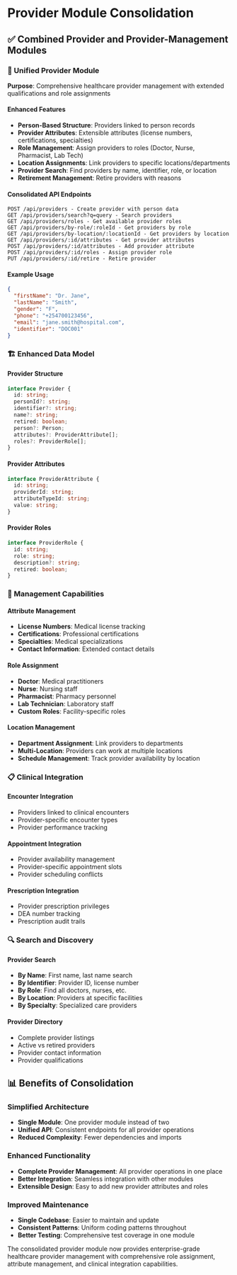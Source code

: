 # Provider Module Consolidation

## ✅ Combined Provider and Provider-Management Modules

### 🏥 Unified Provider Module
**Purpose**: Comprehensive healthcare provider management with extended qualifications and role assignments

#### Enhanced Features
- **Person-Based Structure**: Providers linked to person records
- **Provider Attributes**: Extensible attributes (license numbers, certifications, specialties)
- **Role Management**: Assign providers to roles (Doctor, Nurse, Pharmacist, Lab Tech)
- **Location Assignments**: Link providers to specific locations/departments
- **Provider Search**: Find providers by name, identifier, role, or location
- **Retirement Management**: Retire providers with reasons

#### Consolidated API Endpoints
```
POST /api/providers - Create provider with person data
GET /api/providers/search?q=query - Search providers
GET /api/providers/roles - Get available provider roles
GET /api/providers/by-role/:roleId - Get providers by role
GET /api/providers/by-location/:locationId - Get providers by location
GET /api/providers/:id/attributes - Get provider attributes
POST /api/providers/:id/attributes - Add provider attribute
POST /api/providers/:id/roles - Assign provider role
PUT /api/providers/:id/retire - Retire provider
```

#### Example Usage
```json
{
  "firstName": "Dr. Jane",
  "lastName": "Smith",
  "gender": "F",
  "phone": "+254700123456",
  "email": "jane.smith@hospital.com",
  "identifier": "DOC001"
}
```

### 🏗️ Enhanced Data Model

#### Provider Structure
```typescript
interface Provider {
  id: string;
  personId?: string;
  identifier?: string;
  name?: string;
  retired: boolean;
  person?: Person;
  attributes?: ProviderAttribute[];
  roles?: ProviderRole[];
}
```

#### Provider Attributes
```typescript
interface ProviderAttribute {
  id: string;
  providerId: string;
  attributeTypeId: string;
  value: string;
}
```

#### Provider Roles
```typescript
interface ProviderRole {
  id: string;
  role: string;
  description?: string;
  retired: boolean;
}
```

### 🔧 Management Capabilities

#### Attribute Management
- **License Numbers**: Medical license tracking
- **Certifications**: Professional certifications
- **Specialties**: Medical specializations
- **Contact Information**: Extended contact details

#### Role Assignment
- **Doctor**: Medical practitioners
- **Nurse**: Nursing staff
- **Pharmacist**: Pharmacy personnel
- **Lab Technician**: Laboratory staff
- **Custom Roles**: Facility-specific roles

#### Location Management
- **Department Assignment**: Link providers to departments
- **Multi-Location**: Providers can work at multiple locations
- **Schedule Management**: Track provider availability by location

### 📋 Clinical Integration

#### Encounter Integration
- Providers linked to clinical encounters
- Provider-specific encounter types
- Provider performance tracking

#### Appointment Integration
- Provider availability management
- Provider-specific appointment slots
- Provider scheduling conflicts

#### Prescription Integration
- Provider prescription privileges
- DEA number tracking
- Prescription audit trails

### 🔍 Search and Discovery

#### Provider Search
- **By Name**: First name, last name search
- **By Identifier**: Provider ID, license number
- **By Role**: Find all doctors, nurses, etc.
- **By Location**: Providers at specific facilities
- **By Specialty**: Specialized care providers

#### Provider Directory
- Complete provider listings
- Active vs retired providers
- Provider contact information
- Provider qualifications

## 📊 Benefits of Consolidation

### Simplified Architecture
- **Single Module**: One provider module instead of two
- **Unified API**: Consistent endpoints for all provider operations
- **Reduced Complexity**: Fewer dependencies and imports

### Enhanced Functionality
- **Complete Provider Management**: All provider operations in one place
- **Better Integration**: Seamless integration with other modules
- **Extensible Design**: Easy to add new provider attributes and roles

### Improved Maintenance
- **Single Codebase**: Easier to maintain and update
- **Consistent Patterns**: Uniform coding patterns throughout
- **Better Testing**: Comprehensive test coverage in one module

The consolidated provider module now provides enterprise-grade healthcare provider management with comprehensive role assignment, attribute management, and clinical integration capabilities.